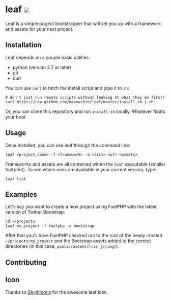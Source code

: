 # leaf <img src="http://oi41.tinypic.com/1epe02.jpg"/>
Leaf is a simple project bootstrapper that will set you up with a framework and assets for your next project.

## Installation
Leaf depends on a couple basic utilities:

- python (version 2.7 or later)
- git
- curl

You can use `curl` to fetch the install script and pipe it to `sh`:

    # don't just run remote scripts without looking at what they do first!
    curl https://raw.github.com/maxmackie/leaf/master/install.sh | sh

Or, you can clone this repository and run `install.sh` locally. Whatever floats your boat. 

## Usage
Once installed, you can use leaf through the command line:

    leaf <project_name> -f <framework> -a <list> <of> <assets>

Frameworks and assets are all contained within the `leaf` executable (smaller footprint). To see which ones
are available in your current version, type:

    leaf list

## Examples
Let's say you want to create a new project using FuelPHP with the latest version of Twitter Bootstrap:

    cd ~/projects
    leaf my_project -f fuelphp -a bootstrap

After that you'll have FuelPHP checked out to the root of the newly created `~/projects/my_project` and the
Bootstrap assets added to the correct directories (in this case, `public/assets/[css|js|img]`).

## Contributing

## Icon
Thanks to <a href="http://glyphicons.com/">Glyphicons</a> for the awesome leaf icon.